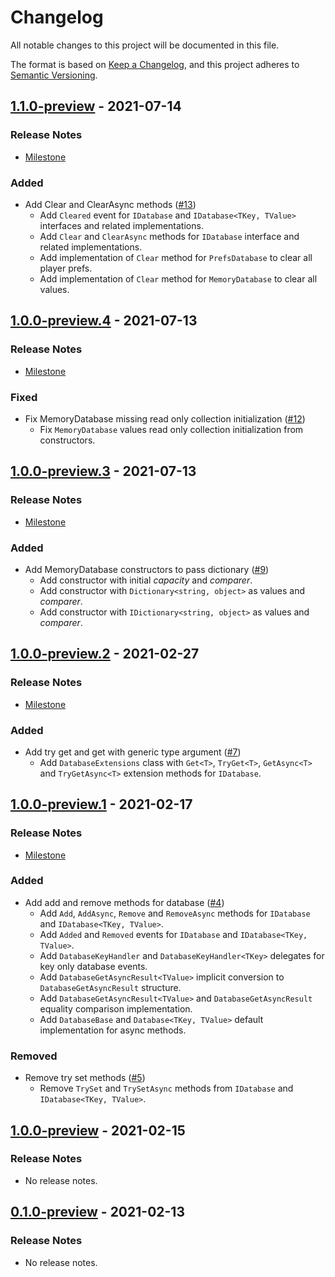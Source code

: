 # Changelog

All notable changes to this project will be documented in this file.

The format is based on [Keep a Changelog](https://keepachangelog.com/en/1.0.0/),
and this project adheres to [Semantic Versioning](https://semver.org/spec/v2.0.0.html).

## [1.1.0-preview](https://github.com/unity-game-framework/ugf-database/releases/tag/1.1.0-preview) - 2021-07-14  

### Release Notes

- [Milestone](https://github.com/unity-game-framework/ugf-database/milestone/5?closed=1)  
    

### Added

- Add Clear and ClearAsync methods ([#13](https://github.com/unity-game-framework/ugf-database/pull/13))  
    - Add `Cleared` event for `IDatabase` and `IDatabase<TKey, TValue>` interfaces and related implementations.
    - Add `Clear` and `ClearAsync` methods for `IDatabase` interface and related implementations.
    - Add implementation of `Clear` method for `PrefsDatabase` to clear all player prefs.
    - Add implementation of `Clear` method for `MemoryDatabase` to clear all values.

## [1.0.0-preview.4](https://github.com/unity-game-framework/ugf-database/releases/tag/1.0.0-preview.4) - 2021-07-13  

### Release Notes

- [Milestone](https://github.com/unity-game-framework/ugf-database/milestone/4?closed=1)  
    

### Fixed

- Fix MemoryDatabase missing read only collection initialization ([#12](https://github.com/unity-game-framework/ugf-database/pull/12))  
    - Fix `MemoryDatabase` values read only collection initialization from constructors.

## [1.0.0-preview.3](https://github.com/unity-game-framework/ugf-database/releases/tag/1.0.0-preview.3) - 2021-07-13  

### Release Notes

- [Milestone](https://github.com/unity-game-framework/ugf-database/milestone/3?closed=1)  
    

### Added

- Add MemoryDatabase constructors to pass dictionary ([#9](https://github.com/unity-game-framework/ugf-database/pull/9))  
    - Add constructor with initial _capacity_ and _comparer_.
    - Add constructor with `Dictionary<string, object>` as values and _comparer_.
    - Add constructor with `IDictionary<string, object>` as values and _comparer_.

## [1.0.0-preview.2](https://github.com/unity-game-framework/ugf-database/releases/tag/1.0.0-preview.2) - 2021-02-27  

### Release Notes

- [Milestone](https://github.com/unity-game-framework/ugf-database/milestone/2?closed=1)  
    

### Added

- Add try get and get with generic type argument ([#7](https://github.com/unity-game-framework/ugf-database/pull/7))  
    - Add `DatabaseExtensions` class with `Get<T>`, `TryGet<T>`, `GetAsync<T>` and `TryGetAsync<T>` extension methods for `IDatabase`.

## [1.0.0-preview.1](https://github.com/unity-game-framework/ugf-database/releases/tag/1.0.0-preview.1) - 2021-02-17  

### Release Notes

- [Milestone](https://github.com/unity-game-framework/ugf-database/milestone/1?closed=1)  
    

### Added

- Add add and remove methods for database ([#4](https://github.com/unity-game-framework/ugf-database/pull/4))  
    - Add `Add`, `AddAsync`, `Remove` and `RemoveAsync` methods for `IDatabase` and `IDatabase<TKey, TValue>`.
    - Add `Added` and `Removed` events for `IDatabase` and `IDatabase<TKey, TValue>`.
    - Add `DatabaseKeyHandler` and `DatabaseKeyHandler<TKey>` delegates for key only database events.
    - Add `DatabaseGetAsyncResult<TValue>` implicit conversion to `DatabaseGetAsyncResult` structure.
    - Add `DatabaseGetAsyncResult<TValue>` and `DatabaseGetAsyncResult` equality comparison implementation.
    - Add `DatabaseBase` and `Database<TKey, TValue>` default implementation for async methods.

### Removed

- Remove try set methods ([#5](https://github.com/unity-game-framework/ugf-database/pull/5))  
    - Remove `TrySet` and `TrySetAsync` methods from `IDatabase` and `IDatabase<TKey, TValue>`.

## [1.0.0-preview](https://github.com/unity-game-framework/ugf-database/releases/tag/1.0.0-preview) - 2021-02-15  

### Release Notes

- No release notes.

## [0.1.0-preview](https://github.com/unity-game-framework/ugf-database/releases/tag/0.1.0-preview) - 2021-02-13  

### Release Notes

- No release notes.


